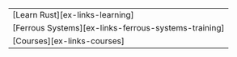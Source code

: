 ||
|--------|
| [Learn Rust][ex-links-learning] |
| [Ferrous Systems][ex-links-ferrous-systems-training] |
| [Courses][ex-links-courses] | | |

